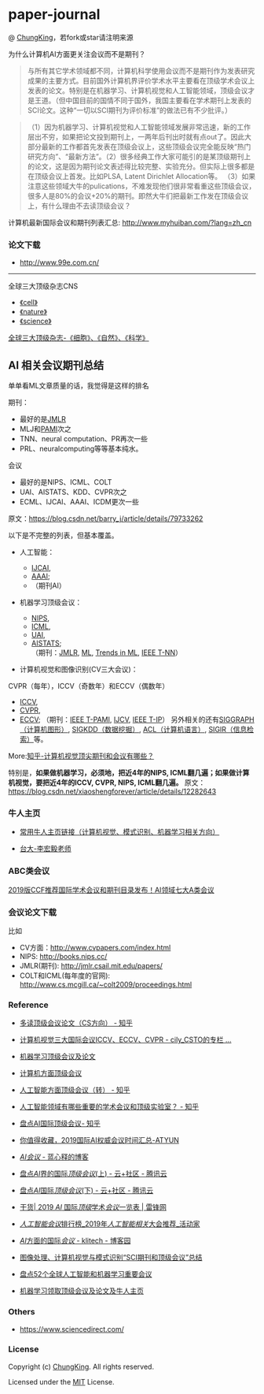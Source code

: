 # paper-journal

@ [ChungKing](https://github.com/HuangCongQing/paper-journal)，若fork或star请注明来源

为什么计算机AI方面更关注会议而不是期刊？
>与所有其它学术领域都不同，计算机科学使用会议而不是期刊作为发表研究成果的主要方式。目前国外计算机界评价学术水平主要看在顶级学术会议上发表的论文。特别是在机器学习、计算机视觉和人工智能领域，顶级会议才是王道。（但中国目前的国情不同于国外，我国主要看在学术期刊上发表的SCI论文。这种“一切以SCI期刊为评价标准”的做法已有不少批评。） 

>（1）因为机器学习、计算机视觉和人工智能领域发展非常迅速，新的工作层出不穷，如果把论文投到期刊上，一两年后刊出时就有点out了。因此大部分最新的工作都首先发表在顶级会议上，这些顶级会议完全能反映“热门研究方向”、“最新方法”。（2）很多经典工作大家可能引的是某顶级期刊上的论文，这是因为期刊论文表述得比较完整、实验充分。但实际上很多都是在顶级会议上首发。比如PLSA, Latent Dirichlet Allocation等。
（3）如果注意这些领域大牛的pulications，不难发现他们很非常看重这些顶级会议，很多人是80%的会议+20%的期刊。即然大牛们把最新工作发在顶级会议上，有什么理由不去读顶级会议？



 计算机最新国际会议和期刊列表汇总: http://www.myhuiban.com/?lang=zh_cn

### 论文下载
* http://www.99e.com.cn/


-----------

全球三大顶级杂志CNS
* [《cell》](https://www.cell.com/)
* [《nature》](https://www.nature.com/)
* [《science》](https://www.sciencemag.org/)

[全球三大顶级杂志-《细胞》、《自然》、《科学》](http://blog.sina.com.cn/s/blog_a057802b0102vigu.html)

## AI 相关会议期刊总结

单单看ML文章质量的话，我觉得是这样的排名

期刊：
* 最好的是[JMLR](http://www.jmlr.org/)
* MLJ和[PAMI](https://ieeexplore.ieee.org/xpl/RecentIssue.jsp?punumber=34)次之
* TNN、neural computation、PR再次一些
* PRL、neuralcomputing等等基本纯水。

会议
* 最好的是NIPS、ICML、COLT
* UAI、AISTATS、KDD、CVPR次之
* ECML、IJCAI、AAAI、ICDM更次一些

原文：https://blog.csdn.net/barry_j/article/details/79733262 

以下是不完整的列表，但基本覆盖。
* 人工智能：

    * [IJCAI](https://www.ijcai.org/),
    * [AAAI](https://aaai.org/Conferences/conferences.php); 
    * （期刊AI）

* 机器学习顶级会议：

  * [NIPS](https://nips.cc/), 
  * [ICML](https://icml.cc/), 
  * [UAI](http://www.auai.org/), 
  * [AISTATS](https://www.aistats.org/);  
 （期刊：[JMLR](http://www.jmlr.org/), [ML](https://www.datalearner.com/journal/ML), [Trends in ML](), [IEEE T-NN]()）

* 计算机视觉和图像识别(CV三大会议)：

CVPR（每年），ICCV（奇数年）和ECCV（偶数年）

  * [ICCV](http://openaccess.thecvf.com/menu.py), 
  * [CVPR](http://openaccess.thecvf.com/menu.py), 
  * [ECCV](https://www.thecvf.com/); 
    （期刊：[IEEE T-PAMI](https://ieeexplore.ieee.org/xpl/RecentIssue.jsp?punumber=34), [IJCV](http://www.ijcv.org/), [IEEE T-IP](https://ieeexplore.ieee.org/xpl/RecentIssue.jsp?punumber=83)）
另外相关的还有[SIGGRAPH（计算机图形）](https://www.siggraph.org/), [SIGKDD（数据挖掘）](http://www.sigkdd.org/), [ACL（计算机语言）](http://www.acl2019.org/EN/index.xhtml), [SIGIR（信息检索）](https://sigir.org/)等。

More:[知乎-计算机视觉顶尖期刊和会议有哪些？](https://www.zhihu.com/question/37687006/answer/104582592)


特别是，**如果做机器学习，必须地，把近4年的NIPS, ICML翻几遍；如果做计算机视觉，要把近4年的ICCV, CVPR, NIPS, ICML翻几遍。**
原文：https://blog.csdn.net/xiaoshengforever/article/details/12282643



### 牛人主页

* [常用牛人主页链接（计算机视觉、模式识别、机器学习相关方向）](http://www.cnblogs.com/kshenf/archive/2012/02/07/2342034.html)


* [台大-李宏毅老师](http://speech.ee.ntu.edu.tw/~tlkagk/courses.html)


### ABC类会议

[2019版CCF推荐国际学术会议和期刊目录发布！AI领域七大A类会议](https://cloud.tencent.com/developer/article/1424716)



### 会议论文下载


比如
* CV方面：http://www.cvpapers.com/index.html
* NIPS: http://books.nips.cc/
* JMLR(期刊): http://jmlr.csail.mit.edu/papers/
* COLT和ICML(每年度的官网): http://www.cs.mcgill.ca/~colt2009/proceedings.html







### Reference

*  [ 多读顶级会议论文（CS方向） - 知乎](https://zhuanlan.zhihu.com/p/37353099)
 * [计算机视觉三大国际会议ICCV、ECCV、CVPR - cily_CSTO的专栏 ...](https://blog.csdn.net/cily_CSTO/article/details/50132711)
* [机器学习顶级会议及论文](https://blog.csdn.net/barry_j/article/details/79733262)
* [计算机方面顶级会议](https://blog.csdn.net/xiaoshengforever/article/details/12282643)
* [ 人工智能方面顶级会议（转） - 知乎](https://zhuanlan.zhihu.com/p/25153492)
* [人工智能领域有哪些重要的学术会议和顶级实验室？ - 知乎](https://www.zhihu.com/question/31617024)
*  [ 盘点AI国际顶级会议- 知乎](https://zhuanlan.zhihu.com/p/51749414)
* [你值得收藏，2019国际AI权威会议时间汇总-ATYUN](https://www.atyun.com/34815.html)
*  [*AI会议* - 蓝心释的博客](https://blog.csdn.net/nineship/article/details/86478254)
*  [盘点*AI*界的国际*顶级会议*(上) - 云+社区 - 腾讯云](https://cloud.tencent.com/developer/news/363510)
* [盘点*AI*国际*顶级会议*(下) - 云+社区 - 腾讯云](https://cloud.tencent.com/developer/news/366946)
* [干货| 2019 *AI* 国际*顶级*学术*会议*一览表 | 雷锋网](https://www.leiphone.com/news/201811/moY0Du4LlokN31Gy.html)
* [*人工智能会议*排行榜_2019年*人工智能相关*大会推荐_活动家](https://www.huodongjia.com/tag/1464/)
*  [*AI*方面的国际*会议* - klitech - 博客园](https://www.cnblogs.com/klitech/p/6686374.html)

* [图像处理、计算机视觉与模式识别“SCI期刊和顶级会议”总结](https://blog.csdn.net/chamie/article/details/78346292)

* [盘点52个全球人工智能和机器学习重要会议](https://mp.weixin.qq.com/s?__biz=MzA3MzI4MjgzMw==&mid=2650734172&idx=1&sn=048724545897fb8d70fd5f0efea54b09&chksm=871b3a22b06cb334bb01ff5acbdcc8da76cfed55c0e3778d1ba8c177cb5c599c421582b59879&scene=0&pass_ticket=GvgnQBNA5rAsSIXeoQ8w5M3aDOFb90K868Pp5Ad89Nt0roUpqJYJjPe3MNeSO287#rd)



* [机器学习领取顶级会议及论文及牛人主页](https://blog.csdn.net/Barry_J/article/details/79733262)



### Others
* https://www.sciencedirect.com/

### License

Copyright (c) [ChungKing](https://github.com/HuangCongQing/paper-journal). All rights reserved.

Licensed under the [MIT](./LICENSE) License.

